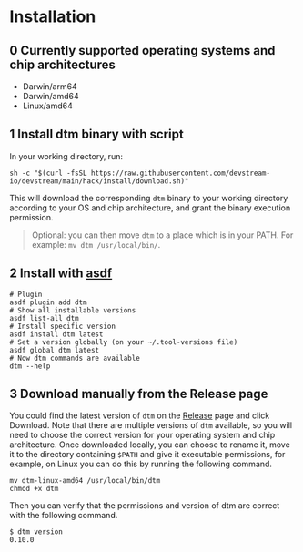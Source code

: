 # Installation

## 0 Currently supported operating systems and chip architectures

* Darwin/arm64
* Darwin/amd64
* Linux/amd64

## 1 Install dtm binary with script

In your working directory, run:

```shell
sh -c "$(curl -fsSL https://raw.githubusercontent.com/devstream-io/devstream/main/hack/install/download.sh)"
```

This will download the corresponding `dtm` binary to your working directory according to your OS and chip architecture, and grant the binary execution permission.

> Optional: you can then move `dtm` to a place which is in your PATH. For example: `mv dtm /usr/local/bin/`.

## 2 Install with [asdf](https://asdf-vm.com/)

```shell
# Plugin
asdf plugin add dtm
# Show all installable versions
asdf list-all dtm
# Install specific version
asdf install dtm latest
# Set a version globally (on your ~/.tool-versions file)
asdf global dtm latest
# Now dtm commands are available
dtm --help
```

## 3 Download manually from the Release page

You could find the latest version of `dtm` on the [Release](https://github.com/devstream-io/devstream/releases/) page and click Download.
Note that there are multiple versions of `dtm` available, so you will need to choose the correct version for your operating system and chip architecture. Once downloaded locally, you can choose to rename it, move it to the directory containing `$PATH` and give it executable permissions, for example, on Linux you can do this by running the following command.

```shell
mv dtm-linux-amd64 /usr/local/bin/dtm
chmod +x dtm
```

Then you can verify that the permissions and version of dtm are correct with the following command.

```shell
$ dtm version
0.10.0
```
